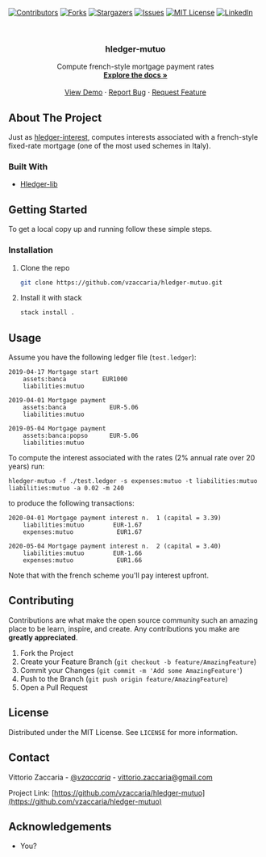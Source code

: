 <!--
*** Thanks for checking out the Best-README-Template. If you have a suggestion
*** that would make this better, please fork the repo and create a pull request
*** or simply open an issue with the tag "enhancement".
*** Thanks again! Now go create something AMAZING! :D
***
***
***
*** To avoid retyping too much info. Do a search and replace for the following:
*** vzaccaria, hledger-mutuo, twitter_handle, email, hledger-mutuo, Compute french-style mortgage payment rates
-->

<!-- PROJECT SHIELDS -->
<!--
*** I'm using markdown "reference style" links for readability.
*** Reference links are enclosed in brackets [ ] instead of parentheses ( ).
*** See the bottom of this document for the declaration of the reference variables
*** for contributors-url, forks-url, etc. This is an optional, concise syntax you may use.
*** https://www.markdownguide.org/basic-syntax/#reference-style-links
-->

[![Contributors][contributors-shield]][contributors-url]
[![Forks][forks-shield]][forks-url] [![Stargazers][stars-shield]][stars-url]
[![Issues][issues-shield]][issues-url]
[![MIT License][license-shield]][license-url]
[![LinkedIn][linkedin-shield]][linkedin-url]

<!-- PROJECT LOGO -->
<br />
<p align="center">

  <h3 align="center">hledger-mutuo</h3>

  <p align="center">
    Compute french-style mortgage payment rates
    <br />
    <a href="https://github.com/vzaccaria/hledger-mutuo"><strong>Explore the docs »</strong></a>
    <br />
    <br />
    <a href="https://github.com/vzaccaria/hledger-mutuo">View Demo</a>
    ·
    <a href="https://github.com/vzaccaria/hledger-mutuo/issues">Report Bug</a>
    ·
    <a href="https://github.com/vzaccaria/hledger-mutuo/issues">Request Feature</a>
  </p>
</p>

<!-- ABOUT THE PROJECT -->

## About The Project

<!-- [![Product Name Screen Shot][product-screenshot]](https://example.com) -->

Just as [hledger-interest](https://hackage.haskell.org/package/hledger-interest), computes interests associated with a french-style fixed-rate mortgage (one of the most used schemes in Italy).


### Built With

- [Hledger-lib](https://hackage.haskell.org/package/hledger)

<!-- GETTING STARTED -->

## Getting Started

To get a local copy up and running follow these simple steps.

### Installation

1. Clone the repo

   ```sh
   git clone https://github.com/vzaccaria/hledger-mutuo.git
   ```
2. Install it with stack 

   ```sh
   stack install .
   ```

<!-- USAGE EXAMPLES -->

## Usage

Assume you have the following ledger file (`test.ledger`):

```ledger
2019-04-17 Mortgage start
    assets:banca          EUR1000
    liabilities:mutuo    

2019-04-01 Mortgage payment 
    assets:banca            EUR-5.06
    liabilities:mutuo       

2019-05-04 Mortgage payment 
    assets:banca:popso      EUR-5.06
    liabilities:mutuo
```

To compute the interest associated with the rates (2% annual rate over 20 years) run:

```
hledger-mutuo -f ./test.ledger -s expenses:mutuo -t liabilities:mutuo liabilities:mutuo -a 0.02 -m 240
```

to produce the following transactions:

```ledger
2020-04-01 Mortgage payment interest n.  1 (capital = 3.39)
    liabilities:mutuo        EUR-1.67
    expenses:mutuo            EUR1.67

2020-05-04 Mortgage payment interest n.  2 (capital = 3.40)
    liabilities:mutuo        EUR-1.66
    expenses:mutuo            EUR1.66
```

Note that with the french scheme you'll pay interest upfront.

## Contributing

Contributions are what make the open source community such an amazing place to
be learn, inspire, and create. Any contributions you make are **greatly
appreciated**.

1. Fork the Project
2. Create your Feature Branch (`git checkout -b feature/AmazingFeature`)
3. Commit your Changes (`git commit -m 'Add some AmazingFeature'`)
4. Push to the Branch (`git push origin feature/AmazingFeature`)
5. Open a Pull Request

<!-- LICENSE -->

## License

Distributed under the MIT License. See `LICENSE` for more information.

<!-- CONTACT -->

## Contact

Vittorio Zaccaria - [@_vzaccaria_](https://twitter.com/_vzaccaria_) - vittorio.zaccaria@gmail.com

Project Link:
[https://github.com/vzaccaria/hledger-mutuo](https://github.com/vzaccaria/hledger-mutuo)

<!-- ACKNOWLEDGEMENTS -->

## Acknowledgements

- You?


<!-- MARKDOWN LINKS & IMAGES -->
<!-- https://www.markdownguide.org/basic-syntax/#reference-style-links -->

[contributors-shield]:
  https://img.shields.io/github/contributors/vzaccaria/repo.svg?style=for-the-badge
[contributors-url]: https://github.com/vzaccaria/repo/graphs/contributors
[forks-shield]:
  https://img.shields.io/github/forks/vzaccaria/repo.svg?style=for-the-badge
[forks-url]: https://github.com/vzaccaria/repo/network/members
[stars-shield]:
  https://img.shields.io/github/stars/vzaccaria/repo.svg?style=for-the-badge
[stars-url]: https://github.com/vzaccaria/repo/stargazers
[issues-shield]:
  https://img.shields.io/github/issues/vzaccaria/repo.svg?style=for-the-badge
[issues-url]: https://github.com/vzaccaria/repo/issues
[license-shield]:
  https://img.shields.io/github/license/vzaccaria/repo.svg?style=for-the-badge
[license-url]: https://github.com/vzaccaria/repo/blob/master/LICENSE.txt
[linkedin-shield]:
  https://img.shields.io/badge/-LinkedIn-black.svg?style=for-the-badge&logo=linkedin&colorB=555
[linkedin-url]: https://linkedin.com/in/vzaccaria
